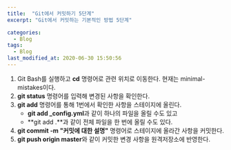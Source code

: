 ```yaml
---
title:  "Git에서 커밋하기 5단계"
excerpt: "Git에서 커밋하는 기본적인 방법 5단계"

categories:
  - Blog
tags:
  - Blog
last_modified_at: 2020-06-30 15:50:56
---
```


1. Git Bash를 실행하고 **cd** 명령어로 관련 위치로 이동한다. 현재는 minimal-mistakes이다.
2. **git status** 명령어를 입력해 변경된 사항을 확인한다.
3. **git add** 명령어를 통해 1번에서 확인한 사항을 스테이지에 올린다.
    - **git add _config.yml**과 같이 하나의 파일을 올릴 수도 있고
    - **git add .**과 같이 전체 파일을 한 번에 올릴 수도 있다.
4. **git commit -m "커밋에 대한 설명"** 명령어로 스테이지에 올라간 사항을 커밋한다.
5. **git push origin master**와 같이 커밋한 변경 사항을 원격저장소에 반영한다.

